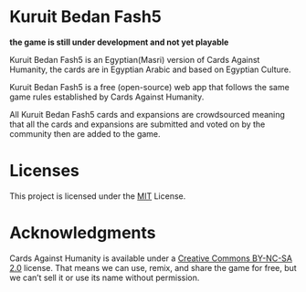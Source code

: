 # Kuruit Bedan Fash5

**the game is still under development and not yet playable**

Kuruit Bedan Fash5 is an Egyptian(Masri) version of Cards Against Humanity, the cards are in Egyptian Arabic and based on Egyptian Culture.

Kuruit Bedan Fash5 is a free (open-source) web app that follows the same game rules established by Cards Against Humanity.

All Kuruit Bedan Fash5 cards and expansions are crowdsourced meaning that all the cards and expansions are submitted and voted on by the community then are added to the game.

# Licenses
This project is licensed under the [MIT](https://gitlab.com/hpj/kuruit-bedan-fash5/blob/master/LICENSE) License.

<!-- All icons inside the [icons](https://gitlab.com/hpj/kuruit-bedan-fash5/tree/master/res) folder are made by us and are licensed under [CC BY 4.0](https://creativecommons.org/licenses/by/4.0/). -->

# Acknowledgments

Cards Against Humanity is available under a [Creative Commons BY-NC-SA 2.0](https://creativecommons.org/licenses/by-nc-sa/2.0/) license. That means we can use, remix, and share the game for free, but we can’t sell it or use its name without permission. 